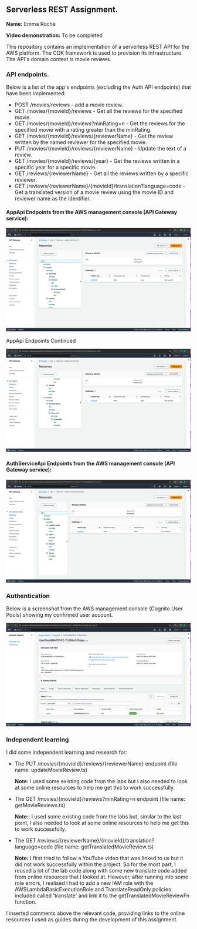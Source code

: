 ## Serverless REST Assignment.

__Name:__ Emma Roche

__Video demonstration:__ To be completed

This repository contains an implementation of a serverless REST API for the AWS platform. The CDK framework is used to provision its infrastructure. The API's domain context is movie reviews.

### API endpoints.

Below is a list of the app's endpoints (excluding the Auth API endpoints) that have been implemented: 

+ POST /movies/reviews - add a movie review.
+ GET /movies/{movieId}/reviews - Get all the reviews for the specified movie.
+ GET /movies/{movieId}/reviews?minRating=n - Get the reviews for the specified movie with a rating greater than the minRating.
+ GET /movies/{movieId}/reviews/{reviewerName} - Get the review written by the named reviewer for the specified movie.
+ PUT /movies/{movieId}/reviews/{reviewerName} - Update the text of a review.
+ GET /movies/{movieId}/reviews/{year} - Get the reviews written in a specific year for a specific movie.
+ GET /reviews/{reviewerName} - Get all the reviews written by a specific reviewer.
+ GET /reviews/{reviewerName}/{movieId}/translation?language=code - Get a translated version of a movie review using the movie ID and reviewer name as the identifier.


#### AppApi Endpoints from the AWS management console (API Gateway service):

![](./images/AppApi.png)

AppApi Endpoints Continued

![](./images/AppApi2.png)

#### AuthServiceApi Endpoints from the AWS management console (API Gateway service):
![](./images/AuthServiceApi.png)

### Authentication

Below is a screenshot from the AWS management console (Cognito User Pools) showing my confirmed user account.

![](./images/Auth.png)

### Independent learning 

I did some independent learning and research for:

+ The PUT /movies/{movieId}/reviews/{reviewerName} endpoint (file name: updateMovieReview.ts) 

  **Note:** I used some existing code from the labs but I also needed to look at some online resources to help me get this to work successfully.

+ The GET /movies/{movieId}/reviews?minRating=n endpoint (file name: getMovieReviews.ts)

  **Note:**: I used some existing code from the labs but, similar to the last point, I also needed to look at some online resources to help me get this to work successfully.

+ The GET /reviews/{reviewerName}/{movieId}/translation?language=code (file name: getTranslatedMovieReview.ts)

   **Note:** I first tried to follow a YouTube video that was linked to us but it did not work successfully within the project. So for the most part, I reused a lot of the lab code along with some new translate code added from online resources that I looked at. However, after running into some role errors, I realised I had to add a new IAM role with the AWSLambdaBasicExecutionRole and TranslateReadOnly policies included called 'translate' and link it to the getTranslatedMovieReviewFn function.

I inserted comments above the relevant code, providing links to the online resources I used as guides during the development of this assignment.




